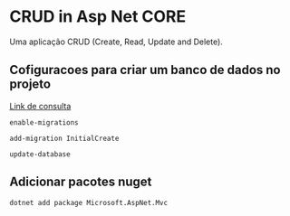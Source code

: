 
# CRUD in Asp Net CORE

Uma aplicação CRUD (Create, Read, Update and Delete).

## Cofiguracoes para criar um banco de dados no projeto



[Link de consulta]( https://learn.microsoft.com/pt-br/aspnet/mvc/overview/getting-started/getting-started-with-ef-using-mvc/migrations-and-deployment-with-the-entity-framework-in-an-asp-net-mvc-application)

`enable-migrations`

`add-migration InitialCreate`

`update-database`


 ## Adicionar pacotes nuget 

`dotnet add package Microsoft.AspNet.Mvc`
